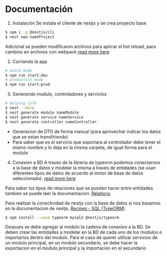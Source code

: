 # Documentación
1. Instalación 
Se instala el cliente de nestjs y se crea proyecto base
```bash
$ npm i -g @nestjs/cli
$ nest new nameProject
```
Adicional se pueden modificaron archivos para aplicar el hot reload, para cambios en archivos con webpack [read more here](https://docs.nestjs.com/recipes/hot-reload#hot-module-replacement)

2. Corriendo la app
```bash
# watch mode
$ npm run start:dev
# production mode
$ npm run start:prod
```

3. Generando modulo, controladores y servicios
```bash
# Helping info
$ nest --help
$ nest generate module nameModule
$ nest generate service nameService
$ nest generate controller nameController 
```
* Generacion de DTO de forma manual (para aprovechar indicar los datos que se estan transfiriendo)
* Para saber que es el servicio que soportara al controlador debe tener el mismo nombre y lo deja en la misma carpeta, de igual forma para el modulo

4. Conexion a BD 
A traves de la libreria de typeorm podemos conectarnos a la base de datos y modelar la misma a traves de entidades (se usan diferentes tipos de datos de acuerdo al motor de base de datos seleccionado). [read more here](https://typeorm.io/entities#what-is-entity)

Para saber los tipos de relaciones que se pueden hacer entre entidades tambien se puede leer la documentacion. [Relations](https://typeorm.io/relations)

Para realizar la conectividad de nestjs con la base de datos si nos basamos en la documentacion de nestjs. [Recipes - SQL (TypeORM)](https://docs.nestjs.com/recipes/sql-typeorm).


```bash
$ npm install --save typeorm mysql2 @nestjs/typeorm
```
Despues se debe agregar al modulo la cadena de conexion a la BD.
Se deben crear las entidades a modelar en la BD de cada uno de los modulos e importarlos dentro del modulo.
Para el caso de querer utilizar servicios de un modulo principal, en un modulo secundario, se debe hacer la exportacion en el modulo principal y la importacion en el secundario